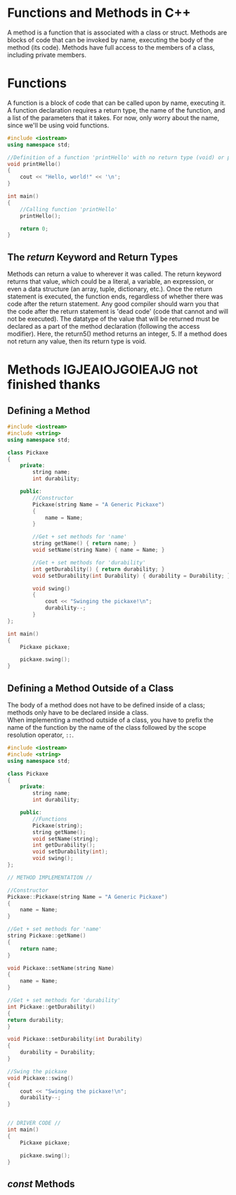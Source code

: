 # Functions and Methods in C++
A method is a function that is associated with a class or struct. Methods are blocks of code that can be invoked by name, executing the body of the method (its code).
Methods have full access to the members of a class, including private members.

# Functions
A function is a block of code that can be called upon by name, executing it. A function declaration requires a return type, the name of the function, and a list of the
parameters that it takes. For now, only worry about the name, since we'll be using void functions.

```C++
#include <iostream>
using namespace std;

//Definition of a function 'printHello' with no return type (void) or parameters
void printHello()
{
    cout << "Hello, world!" << '\n';
}

int main()
{
    //Calling function 'printHello'
    printHello();

    return 0;
}
```

## The _return_ Keyword and Return Types
Methods can return a value to wherever it was called. The return keyword returns that value, which could be a literal, a variable, an expression, or even a data structure 
(an array, tuple, dictionary, etc.). Once the return statement is executed, the function ends, regardless of whether there was code after the return statement. Any good compiler should warn you that the code after the return statement is 'dead code' (code that cannot and will not be executed). The datatype of the value that will be returned must be declared as a part of the method declaration (following the access modifier). Here, the return5() method returns an integer, 5. If a method does not return any value, then its return type is void.

# Methods IGJEAIOJGOIEAJG not finished thanks

## Defining a Method

```C++
#include <iostream>
#include <string>
using namespace std;

class Pickaxe
{
    private:
        string name;
        int durability;

    public:
        //Constructor
        Pickaxe(string Name = "A Generic Pickaxe")
        {
            name = Name;
        }

        //Get + set methods for 'name'
        string getName() { return name; }
        void setName(string Name) { name = Name; }

        //Get + set methods for 'durability'
        int getDurability() { return durability; }
        void setDurability(int Durability) { durability = Durability; }

        void swing()
        {
            cout << "Swinging the pickaxe!\n";
            durability--;
        }
};

int main()
{
    Pickaxe pickaxe;

    pickaxe.swing();
}
```

## Defining a Method Outside of a Class
The body of a method does not have to be defined inside of a class; methods only have to be declared inside a class. <br />
When implementing a method outside of a class, you have to prefix the name of the function by the name of the class
followed by the scope resolution operator, `::`.

```C++
#include <iostream>
#include <string>
using namespace std;

class Pickaxe
{
    private:
        string name;
        int durability;

    public:
        //Functions
        Pickaxe(string);
        string getName();
        void setName(string);
        int getDurability();
        void setDurability(int);
        void swing();
};

// METHOD IMPLEMENTATION //

//Constructor
Pickaxe::Pickaxe(string Name = "A Generic Pickaxe")
{
    name = Name;
}

//Get + set methods for 'name'
string Pickaxe::getName()
{
    return name;
}

void Pickaxe::setName(string Name)
{
    name = Name;
}

//Get + set methods for 'durability'
int Pickaxe::getDurability()
{
return durability;
}

void Pickaxe::setDurability(int Durability)
{
    durability = Durability;
}

//Swing the pickaxe
void Pickaxe::swing()
{
    cout << "Swinging the pickaxe!\n";
    durability--;
}


// DRIVER CODE //
int main()
{
    Pickaxe pickaxe;

    pickaxe.swing();
}
```

## _const_ Methods

```C++

```

